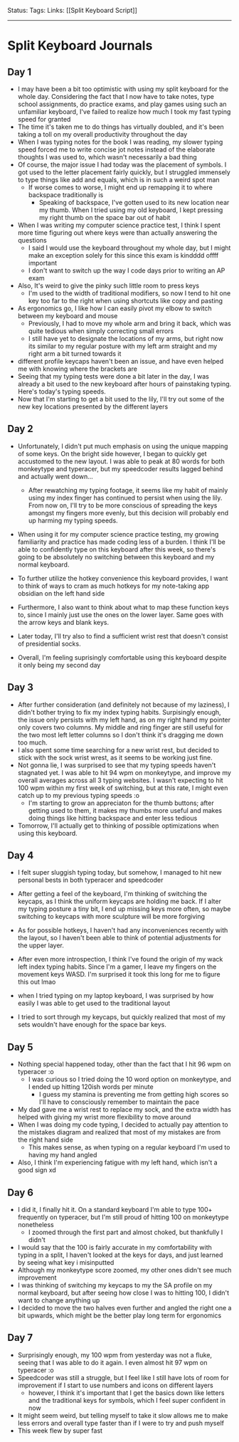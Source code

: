 Status:
Tags:
Links: [[Split Keyboard Script]]
___
# Split Keyboard Journals
## Day 1
- I may have been a bit too optimistic with using my split keyboard for the whole day. Considering the fact that I now have to take notes, type school assignments, do practice exams, and play games using such an unfamiliar keyboard, I've failed to realize how much I took my fast typing speed for granted
- The time it's taken me to do things has virtually doubled, and it's been taking a toll on my overall productivity throughout the day
- When I was typing notes for the book I was reading, my slower typing speed forced me to write concise jot notes instead of the elaborate thoughts I was used to, which wasn't necessarily a bad thing
- Of course, the major issue I had today was the placement of symbols. I got used to the letter placement fairly quickly, but I struggled immensely to type things like add and equals, which is in such a weird spot man
	- If worse comes to worse, I might end up remapping it to where backspace traditionally is
		- Speaking of backspace, I've gotten used to its new location near my thumb. When I tried using my old keyboard, I kept pressing my right thumb on the space bar out of habit
- When I was writing my computer science practice test, I think I spent more time figuring out where keys were than actually answering the questions
	- I said I would use the keyboard throughout my whole day, but I might make an exception solely for this since this exam is kindddd offff important
	- I don't want to switch up the way I code days prior to writing an AP exam
- Also, It's weird to give the pinky such little room to press keys
	- I'm used to the width of traditional modifiers, so now I tend to hit one key too far to the right when using shortcuts like copy and pasting
- As ergonomics go, I like how I can easily pivot my elbow to switch between my keyboard and mouse
	- Previously, I had to move my whole arm and bring it back, which was quite tedious when simply correcting small errors
	- I still have yet to designate the locations of my arms, but right now its similar to my regular posture with my left arm straight and my right arm a bit turned towards it
- different profile keycaps haven't been an issue, and have even helped me with knowing where the brackets are
- Seeing that my typing tests were done a bit later in the day, I was already a bit used to the new keyboard after hours of painstaking typing. Here's today's typing speeds.
- Now that I'm starting to get a bit used to the lily, I'll try out some of the new key locations presented by the different layers
## Day 2
- Unfortunately, I didn't put much emphasis on using the unique mapping of some keys. On the bright side however, I began to quickly get accustomed to the new layout. I was able to peak at 80 words for both monkeytype and typeracer, but my speedcoder results lagged behind and actually went down...
	- After rewatching my typing footage, it seems like my habit of mainly using my index finger has continued to persist when using the lily. From now on, I'll try to be more conscious of spreading the keys amongst my fingers more evenly, but this decision will probably end up harming my typing speeds.
- When using it for my computer science practice testing, my growing familiarity and practice has made coding less of a burden. I think I'll be able to confidently type on this keyboard after this week, so there's going to be absolutely no switching between this keyboard and my normal keyboard.

- To further utilize the hotkey convenience this keyboard provides, I want to think of ways to cram as much hotkeys for my note-taking app obsidian on the left hand side
- Furthermore, I also want to think about what to map these function keys to, since I mainly just use the ones on the lower layer. Same goes with the arrow keys and blank keys.
- Later today, I'll try also to find a sufficient wrist rest that doesn't consist of presidential socks. 
- Overall, I'm feeling suprisingly comfortable using this keyboard despite it only being my second day
## Day 3
- After further consideration (and definitely not because of my laziness), I didn't bother trying to fix my index typing habits. Surpisingly enough, the issue only persists with my left hand, as on my right hand my pointer only covers two columns. My middle and ring finger are still useful for the two most left letter columns so I don't think it's dragging me down too much.
- I also spent some time searching for a new wrist rest, but decided to stick with the sock wrist wrest, as it seems to be working just fine.
- Not gonna lie, I was surprised to see that my typing speeds haven't stagnated yet. I was able to hit 94 wpm on monkeytype, and improve my overall averages across all 3 typing websites. I wasn't expecting to hit 100 wpm within my first week of switching, but at this rate, I might even catch up to my previous typing speeds :o
	- I'm starting to grow an appreciaton for the thumb buttons; after getting used to them, it makes my thumbs more useful and makes doing things like hitting backspace and enter less tedious
- Tomorrow, I'll actually get to thinking of possible optimizations when using this keyboard.
## Day 4
- I felt super sluggish typing today, but somehow, I managed to hit new personal bests in both typeracer and speedcoder
- After getting a feel of the keyboard, I'm thinking of switching the keycaps, as I think the uniform keycaps are holding me back. If I alter my typing posture a tiny bit, I end up missing keys more often, so maybe switching to keycaps with more sculpture will be more forgiving
- As for possible hotkeys, I haven't had any inconveniences recently with the layout, so I haven't been able to think of potential adjustments for the upper layer.
- After even more introspection, I think I've found the origin of my wack left index typing habits. Since I'm a gamer, I leave my fingers on the movement keys WASD. I'm surprised it took this long for me to figure this out lmao

- when I tried typing on my laptop keyboard, I was surprised by how easily I was able to get used to the traditional layout
- I tried to sort through my keycaps, but quickly realized that most of my sets wouldn't have enough for the space bar keys.
## Day 5
- Nothing special happened today, other than the fact that I hit 96 wpm on typeracer :o
	- I was curious so I tried doing the 10 word option on monkeytype, and I ended up hitting 120ish words per minute
		- I guess my stamina is preventing me from getting high scores so I'll have to consciously remember to maintain the pace
- My dad gave me a wrist rest to replace my sock, and the extra width has helped with giving my wrist more flexibility to move around
- When I was doing my code typing, I decided to actually pay attention to the mistakes diagram and realized that most of my mistakes are from the right hand side
	- This makes sense, as when typing on a regular keyboard I'm used to having my hand angled
- Also, I think I'm experiencing fatigue with my left hand, which isn't a good sign  xd
## Day 6
- I did it, I finally hit it. On a standard keyboard I'm able to type 100+ frequently on typeracer, but I'm still proud of hitting 100 on monkeytype nonetheless
	- I zoomed through the first part and almost choked, but thankfully I didn't
- I would say that the 100 is fairly accurate in my comfortability with typing in a split, I haven't looked at the keys for days, and just learned by seeing what key i misinputted
- Although my monkeytype score zoomed, my other ones didn't see much improvement
- I was thinking of switching my keycaps to my the SA profile on my normal keyboard, but after seeing how close I was to hitting 100, I didn't want to change anything up
- I decided to move the two halves even further and angled the right one a bit upwards, which might be the better play long term for ergonomics
## Day 7
- Surprisingly enough, my 100 wpm from yesterday was not a fluke, seeing that I was able to do it again. I even almost hit 97 wpm on typeracer :o
- Speedcoder was still a struggle, but I feel like I still have lots of room for improvement if I start to use numbers and icons on different layers
	-	however, I think it's important that I get the basics down like letters and the traditional keys for symbols, which I feel super confident in now
-	It might seem weird, but telling myself to take it slow allows me to make less errors and overall type faster than if I were to try and push myself
-	This week flew by super fast

